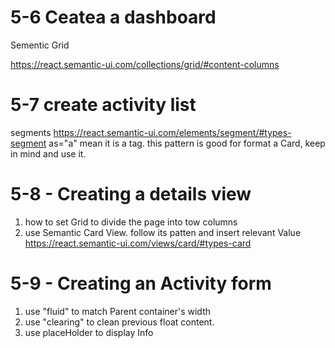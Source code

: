 # 5-6 Ceatea a dashboard 

Sementic Grid

https://react.semantic-ui.com/collections/grid/#content-columns

# 5-7 create activity list
segments
https://react.semantic-ui.com/elements/segment/#types-segment
as="a" mean it is a tag.
this pattern is good for format a Card, keep in mind and use it.

# 5-8 - Creating a details view
1. how to set Grid to divide the page into tow columns
2. use Semantic Card View. follow its patten and insert relevant Value  
https://react.semantic-ui.com/views/card/#types-card

# 5-9 - Creating an Activity form

1. use "fluid" to match Parent container's width
2. use "clearing" to clean previous float content.
3. use placeHolder to display Info
